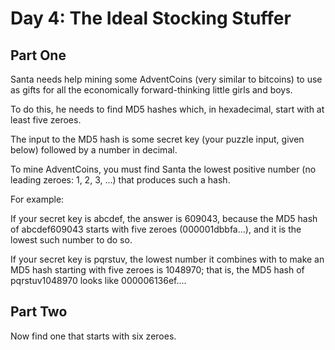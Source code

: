 Day 4: The Ideal Stocking Stuffer
=================================

Part One
--------

Santa needs help mining some AdventCoins (very similar to bitcoins) to use as gifts for all the economically forward-thinking little girls and boys.

To do this, he needs to find MD5 hashes which, in hexadecimal, start with at least five zeroes.

The input to the MD5 hash is some secret key (your puzzle input, given below) followed by a number in decimal. 

To mine AdventCoins, you must find Santa the lowest positive number (no leading zeroes: 1, 2, 3, ...) that produces such a hash.

For example:

If your secret key is abcdef, the answer is 609043, because the MD5 hash of abcdef609043 starts with five zeroes (000001dbbfa...), 
and it is the lowest such number to do so.

If your secret key is pqrstuv, the lowest number it combines with to make an MD5 hash starting with five zeroes is 1048970; that is, 
the MD5 hash of pqrstuv1048970 looks like 000006136ef....

Part Two
--------

Now find one that starts with six zeroes.
